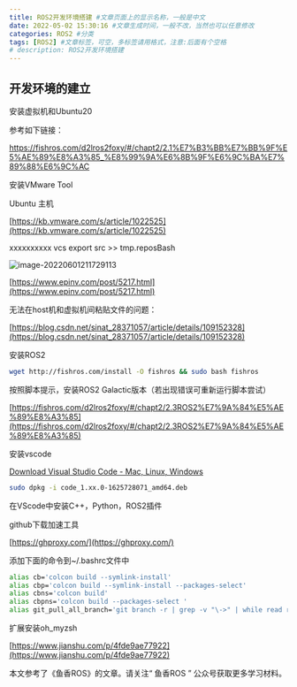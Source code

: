 ```yaml
---
title: ROS2开发环境搭建 #文章页面上的显示名称，一般是中文
date: 2022-05-02 15:30:16 #文章生成时间，一般不改，当然也可以任意修改
categories: ROS2 #分类
tags: [ROS2] #文章标签，可空，多标签请用格式，注意:后面有个空格
# description: ROS2开发环境搭建
---
```


## 开发环境的建立

安装虚拟机和Ubuntu20

参考如下链接：

[https://fishros.com/d2lros2foxy/#/chapt2/2.1%E7%B3%BB%E7%BB%9F%E5%AE%89%E8%A3%85_%E8%99%9A%E6%8B%9F%E6%9C%BA%E7%89%88%E6%9C%AC ](https://fishros.com/d2lros2foxy/#/chapt2/2.1%E7%B3%BB%E7%BB%9F%E5%AE%89%E8%A3%85_%E8%99%9A%E6%8B%9F%E6%9C%BA%E7%89%88%E6%9C%AC)


<!--more-->
安装VMware Tool

Ubuntu 主机

[https://kb.vmware.com/s/article/1022525](https://kb.vmware.com/s/article/1022525)

xxxxxxxxxx vcs export src >> tmp.reposBash



![image-20220601211729113](https://sf-blog-images.oss-cn-hangzhou.aliyuncs.com/image-20220601211729113.png)



[https://www.epinv.com/post/5217.html](https://www.epinv.com/post/5217.html)



无法在host机和虚拟机间粘贴文件的问题：

[https://blog.csdn.net/sinat_28371057/article/details/109152328](https://blog.csdn.net/sinat_28371057/article/details/109152328)



安装ROS2

```Bash
wget http://fishros.com/install -O fishros && sudo bash fishros
```

按照脚本提示，安装ROS2 Galactic版本（若出现错误可重新运行脚本尝试）

[https://fishros.com/d2lros2foxy/#/chapt2/2.3ROS2%E7%9A%84%E5%AE%89%E8%A3%85](https://fishros.com/d2lros2foxy/#/chapt2/2.3ROS2%E7%9A%84%E5%AE%89%E8%A3%85)

安装vscode

[Download Visual Studio Code - Mac, Linux, Windows](https://code.visualstudio.com/Download)

```bash
sudo dpkg -i code_1.xx.0-1625728071_amd64.deb
```

在VScode中安装C++，Python，ROS2插件



github下载加速工具

[https://ghproxy.com/](https://ghproxy.com/)



添加下面的命令到~/.bashrc文件中

```bash
alias cb='colcon build --symlink-install'
alias cbp='colcon build --symlink-install --packages-select'
alias cbns='colcon build'
alias cbpns='colcon build --packages-select '
alias git_pull_all_branch='git branch -r | grep -v "\->" | while read remote; do git branch --track "${remote#origin/}" "$remote"; done ; git fetch --all ; git pull --all'
```



扩展安装oh_myzsh

[https://www.jianshu.com/p/4fde9ae77922](https://www.jianshu.com/p/4fde9ae77922)



本文参考了《鱼香ROS》的文章。请关注“ 鱼香ROS ” 公众号获取更多学习材料。